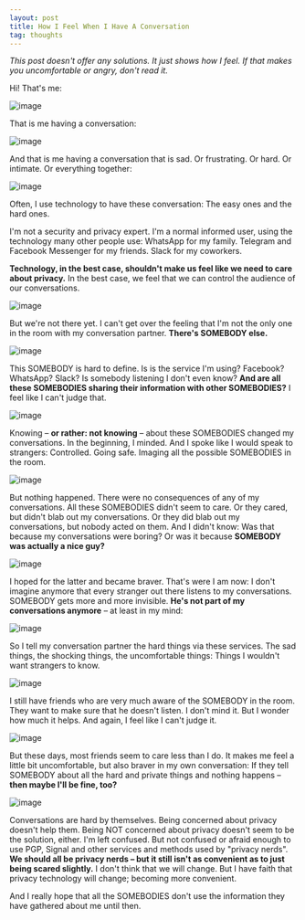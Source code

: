 ```yaml
---
layout: post
title: How I Feel When I Have A Conversation
tag: thoughts
---
```


*This post doesn't offer any solutions. It just shows how I feel. If that makes you uncomfortable or angry, don't read it.*

Hi! That's me:

![image](/pic/160809_Sketches-13.png)

That is me having a conversation:

![image](/pic/160809_Sketches-12.png)

And that is me having a conversation that is sad. Or frustrating. Or hard. Or intimate. Or everything together:

![image](/pic/160809_Sketches-11.png)

Often, I use technology to have these conversation: The easy ones and the hard ones.

I'm not a security and privacy expert. I'm a normal informed user, using the technology many other people use: WhatsApp for my family. Telegram and Facebook Messenger for my friends. Slack for my coworkers.

**Technology, in the best case, shouldn't make us feel like we need to care about privacy.** In the best case, we feel that we can control the audience of our conversations.

![image](/pic/160809_Sketches-10.png)

But we're not there yet. I can't get over the feeling that I'm not the only one in the room with my conversation partner. **There's SOMEBODY else.**

![image](/pic/160809_Sketches-09.png)

This SOMEBODY is hard to define. Is is the service I'm using? Facebook? WhatsApp? Slack? Is somebody listening I don't even know? **And are all these SOMEBODIES sharing their information with other SOMEBODIES?** I feel like I can't judge that.

![image](/pic/160809_Sketches-08.png)

Knowing – **or rather: not knowing** – about these SOMEBODIES changed my conversations. In the beginning, I minded. And I spoke like I would speak to strangers: Controlled. Going safe. Imaging all the possible SOMEBODIES in the room.

![image](/pic/160809_Sketches-02.png)

But nothing happened. There were no consequences of any of my conversations. All these SOMEBODIES didn't seem to care. Or they cared, but didn't blab out my conversations. Or they did blab out my conversations, but nobody acted on them. And I didn't know: Was that because my conversations were boring? Or was it because **SOMEBODY was actually a nice guy?**

![image](/pic/160809_Sketches-03.png)

I hoped for the latter and became braver. That's were I am now: I don't imagine anymore that every stranger out there listens to my conversations. SOMEBODY gets more and more invisible. **He's not part of my conversations anymore** – at least in my mind:

![image](/pic/160809_Sketches-05.png)

So I tell my conversation partner the hard things via these services. The sad things, the shocking things, the uncomfortable things: Things I wouldn't want strangers to know.  

![image](/pic/160809_Sketches-04.png)

I still have friends who are very much aware of the SOMEBODY in the room. They want to make sure that he doesn't listen. I don't mind it. But I wonder how much it helps. And again, I feel like I can't judge it.

![image](/pic/160809_Sketches-06.png)

But these days, most friends seem to care less than I do. It makes me feel a little bit uncomfortable, but also braver in my own conversation: If they tell SOMEBODY about all the hard and private things and nothing happens – **then maybe I'll be fine, too?**

![image](/pic/160809_Sketches-07.png)

Conversations are hard by themselves. Being concerned about privacy doesn't help them. Being NOT concerned about privacy doesn't seem to be the solution, either. I'm left confused. But not confused or afraid enough to use PGP, Signal and other services and methods used by "privacy nerds". **We should all be privacy nerds – but it still isn't as convenient as to just being scared slightly.** I don't think that we will change. But I have faith that privacy technology will change; becoming more convenient.

And I really hope that all the SOMEBODIES don't use the information they have gathered about me until then.

